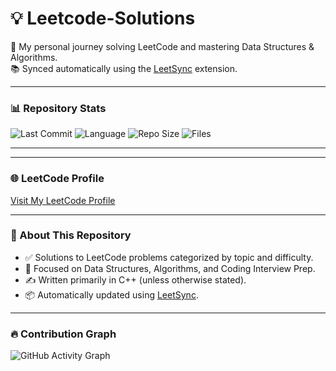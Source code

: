 # 💡 Leetcode-Solutions

🚀 My personal journey solving LeetCode and mastering Data Structures & Algorithms.  
📚 Synced automatically using the [LeetSync](https://github.com/leetsync/leetsync) extension.

---

### 📊 Repository Stats

![Last Commit](https://img.shields.io/github/last-commit/M-Hasaam/Leetcode-Solutions)
![Language](https://img.shields.io/github/languages/top/M-Hasaam/Leetcode-Solutions)
![Repo Size](https://img.shields.io/github/repo-size/M-Hasaam/Leetcode-Solutions)
![Files](https://img.shields.io/github/directory-file-count/M-Hasaam/Leetcode-Solutions?label=Files)

---
<!-- PROBLEM_COUNT_START -->
<!-- Will be replaced by script -->
<!-- PROBLEM_COUNT_END -->
---

### 🌐 LeetCode Profile

[Visit My LeetCode Profile](https://github.com/M-Hasaam)

---

### 📌 About This Repository

- ✅ Solutions to LeetCode problems categorized by topic and difficulty.
- 🧠 Focused on Data Structures, Algorithms, and Coding Interview Prep.
- ✍️ Written primarily in C++ (unless otherwise stated).
- 📦 Automatically updated using [LeetSync](https://github.com/leetsync/leetsync).


---

### 🔥 Contribution Graph

![GitHub Activity Graph](https://github-readme-activity-graph.vercel.app/graph?username=M-Hasaam&theme=react-dark&area=true)
